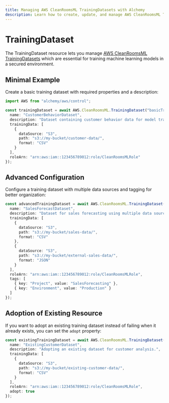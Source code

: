 ```yaml
---
title: Managing AWS CleanRoomsML TrainingDatasets with Alchemy
description: Learn how to create, update, and manage AWS CleanRoomsML TrainingDatasets using Alchemy Cloud Control.
---
```


# TrainingDataset

The TrainingDataset resource lets you manage [AWS CleanRoomsML TrainingDatasets](https://docs.aws.amazon.com/cleanroomsml/latest/userguide/) which are essential for training machine learning models in a secured environment.

## Minimal Example

Create a basic training dataset with required properties and a description:

```ts
import AWS from "alchemy/aws/control";

const trainingDataset = await AWS.CleanRoomsML.TrainingDataset("basicTrainingDataset", {
  name: "CustomerBehaviorDataset",
  description: "Dataset containing customer behavior data for model training.",
  trainingData: [
    {
      dataSource: "S3",
      path: "s3://my-bucket/customer-data/",
      format: "CSV"
    }
  ],
  roleArn: "arn:aws:iam::123456789012:role/CleanRoomsMLRole"
});
```

## Advanced Configuration

Configure a training dataset with multiple data sources and tagging for better organization:

```ts
const advancedTrainingDataset = await AWS.CleanRoomsML.TrainingDataset("advancedTrainingDataset", {
  name: "SalesForecastDataset",
  description: "Dataset for sales forecasting using multiple data sources.",
  trainingData: [
    {
      dataSource: "S3",
      path: "s3://my-bucket/sales-data/",
      format: "CSV"
    },
    {
      dataSource: "S3",
      path: "s3://my-bucket/external-sales-data/",
      format: "JSON"
    }
  ],
  roleArn: "arn:aws:iam::123456789012:role/CleanRoomsMLRole",
  tags: [
    { key: "Project", value: "SalesForecasting" },
    { key: "Environment", value: "Production" }
  ]
});
```

## Adoption of Existing Resource

If you want to adopt an existing training dataset instead of failing when it already exists, you can set the `adopt` property:

```ts
const existingTrainingDataset = await AWS.CleanRoomsML.TrainingDataset("existingTrainingDataset", {
  name: "ExistingCustomerDataset",
  description: "Adopting an existing dataset for customer analysis.",
  trainingData: [
    {
      dataSource: "S3",
      path: "s3://my-bucket/existing-customer-data/",
      format: "CSV"
    }
  ],
  roleArn: "arn:aws:iam::123456789012:role/CleanRoomsMLRole",
  adopt: true
});
```